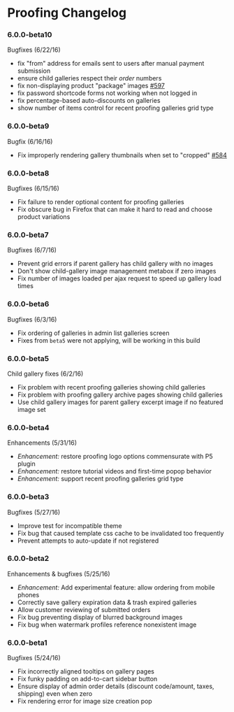 # Proofing Changelog

### 6.0.0-beta10

Bugfixes (6/22/16)

* fix "from" address for emails sent to users after manual payment submission
* ensure child galleries respect their _order_ numbers
* fix non-displaying product "package" images [#597](https://github.com/netrivet/prophoto-issues/issues/597)
* fix password shortcode forms not working when not logged in
* fix percentage-based auto-discounts on galleries
* show number of items control for recent proofing galleries grid type

### 6.0.0-beta9

Bugfix (6/16/16)

* Fix improperly rendering gallery thumbnails when set to "cropped" [#584](https://github.com/netrivet/prophoto-issues/issues/584)

### 6.0.0-beta8

Bugfixes (6/15/16)

* Fix failure to render optional content for proofing galleries
* Fix obscure bug in Firefox that can make it hard to read and choose product variations

### 6.0.0-beta7

Bugfixes (6/7/16)

* Prevent grid errors if parent gallery has child gallery with no images
* Don't show child-gallery image management metabox if zero images
* Fix number of images loaded per ajax request to speed up gallery load times

### 6.0.0-beta6

Bugfixes (6/3/16)

* Fix ordering of galleries in admin list galleries screen
* Fixes from `beta5` were not applying, will be working in this build

### 6.0.0-beta5

Child gallery fixes (6/2/16)

* Fix problem with recent proofing galleries showing child galleries
* Fix problem with proofing gallery archive pages showing child galleries
* Use child gallery images for parent gallery excerpt image if no featured image set

### 6.0.0-beta4

Enhancements (5/31/16)

* *Enhancement:* restore proofing logo options commensurate with P5 plugin
* *Enhancement:* restore tutorial videos and first-time popop behavior
* *Enhancement:* support recent proofing galleries grid type

### 6.0.0-beta3

Bugfixes (5/27/16)

* Improve test for incompatible theme
* Fix bug that caused template css cache to be invalidated too frequently
* Prevent attempts to auto-update if not registered

### 6.0.0-beta2

Enhancements & bugfixes (5/25/16)

* *Enhancement:* Add experimental feature: allow ordering from mobile phones
* Correctly save gallery expiration data & trash expired galleries
* Allow customer reviewing of submitted orders
* Fix bug preventing display of blurred background images
* Fix bug when watermark profiles reference nonexistent image

### 6.0.0-beta1

Bugfixes (5/24/16)

* Fix incorrectly aligned tooltips on gallery pages
* Fix funky padding on add-to-cart sidebar button
* Ensure display of admin order details (discount code/amount, taxes, shipping) even when zero
* Fix rendering error for image size creation pop

